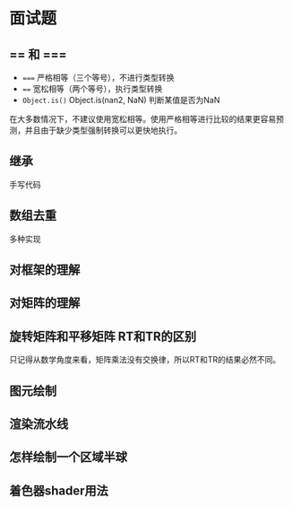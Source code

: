 # 面试题

## == 和 ===

- `===` 严格相等（三个等号），不进行类型转换
- `==`  宽松相等（两个等号），执行类型转换
- `Object.is()` Object.is(nan2, NaN) 判断某值是否为NaN

在大多数情况下，不建议使用宽松相等。使用严格相等进行比较的结果更容易预测，并且由于缺少类型强制转换可以更快地执行。

## 继承
手写代码

## 数组去重
多种实现

## 对框架的理解

## 对矩阵的理解

## 旋转矩阵和平移矩阵 RT和TR的区别

只记得从数学角度来看，矩阵乘法没有交换律，所以RT和TR的结果必然不同。

## 图元绘制

## 渲染流水线

## 怎样绘制一个区域半球

## 着色器shader用法